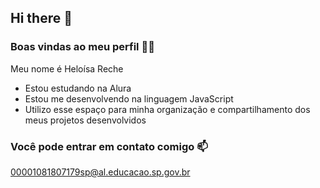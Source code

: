 ## Hi there 👋

### Boas vindas ao meu perfil 💙💙

Meu nome é Heloísa Reche

- Estou estudando na Alura
- Estou me desenvolvendo na linguagem JavaScript
- Utilizo esse espaço para minha organização e compartilhamento dos meus projetos desenvolvidos
  
### Você pode entrar em contato comigo 📫

00001081807179sp@al.educacao.sp.gov.br
